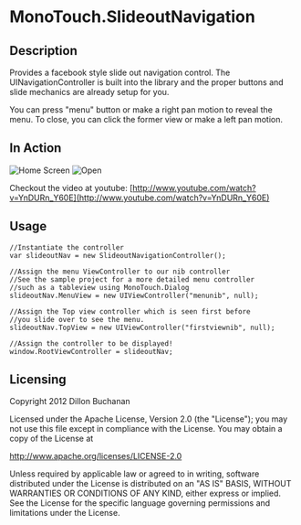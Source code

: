 MonoTouch.SlideoutNavigation
============================

Description
-----------

Provides a facebook style slide out navigation control.
The UINavigationController is built into the library and
the proper buttons and slide mechanics are already setup for you.

You can press "menu" button or make a right pan motion to reveal the menu.
To close, you can click the former view or make a left pan motion.

In Action
---------

![Home Screen](http://www.dillonbuchanan.com/wp-content/uploads/2012/06/img1.png "Home Screen") ![Open](http://www.dillonbuchanan.com/wp-content/uploads/2012/06/img2.png "Open")

Checkout the video at youtube: [http://www.youtube.com/watch?v=YnDURn_Y60E](http://www.youtube.com/watch?v=YnDURn_Y60E)


Usage
-----

    //Instantiate the controller
    var slideoutNav = new SlideoutNavigationController();
    
    //Assign the menu ViewController to our nib controller
    //See the sample project for a more detailed menu controller
    //such as a tableview using MonoTouch.Dialog
    slideoutNav.MenuView = new UIViewController("menunib", null);

    //Assign the Top view controller which is seen first before
    //you slide over to see the menu.
    slideoutNav.TopView = new UIViewController("firstviewnib", null);

    //Assign the controller to be displayed!
    window.RootViewController = slideoutNav;

Licensing
--------

Copyright 2012 Dillon Buchanan

Licensed under the Apache License, Version 2.0 (the "License");
you may not use this file except in compliance with the License.
You may obtain a copy of the License at

   http://www.apache.org/licenses/LICENSE-2.0

Unless required by applicable law or agreed to in writing, software
distributed under the License is distributed on an "AS IS" BASIS,
WITHOUT WARRANTIES OR CONDITIONS OF ANY KIND, either express or implied.
See the License for the specific language governing permissions and
limitations under the License.
